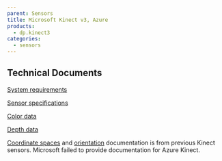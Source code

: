 ```yaml
---
parent: Sensors
title: Microsoft Kinect v3, Azure
products:
  - dp.kinect3
categories:
  - sensors
---
```


## Technical Documents

[System requirements](https://learn.microsoft.com/en-us/azure/kinect-dk/system-requirements)

[Sensor specifications](https://learn.microsoft.com/en-us/azure/kinect-dk/hardware-specification)

[Color data](https://learn.microsoft.com/en-us/azure/kinect-dk/hardware-specification#color-camera-supported-operating-modes)

[Depth data](https://learn.microsoft.com/en-us/azure/kinect-dk/hardware-specification#depth-camera-supported-operating-modes)

[Coordinate spaces](https://learn.microsoft.com/en-us/previous-versions/windows/kinect/dn785530(v=ieb.10)) and [orientation](https://learn.microsoft.com/en-us/previous-versions/windows/kinect-1.8/hh973073(v=ieb.10)) documentation is from previous Kinect sensors.
Microsoft failed to provide documentation for Azure Kinect.
